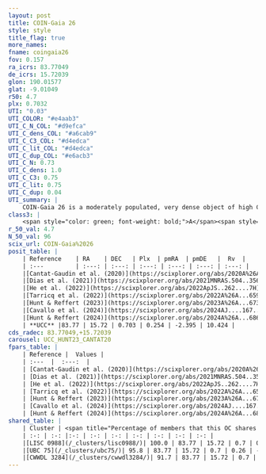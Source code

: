 ```yaml
---
layout: post
title: COIN-Gaia 26
style: style
title_flag: true
more_names: 
fname: coingaia26
fov: 0.157
ra_icrs: 83.77049
de_icrs: 15.72039
glon: 190.01577
glat: -9.01049
r50: 4.7
plx: 0.7032
UTI: "0.03"
UTI_COLOR: "#e4aab3"
UTI_C_N_COL: "#d9efca"
UTI_C_dens_COL: "#a6cab9"
UTI_C_C3_COL: "#d4edca"
UTI_C_lit_COL: "#d4edca"
UTI_C_dup_COL: "#e6acb3"
UTI_C_N: 0.73
UTI_C_dens: 1.0
UTI_C_C3: 0.75
UTI_C_lit: 0.75
UTI_C_dup: 0.04
UTI_summary: |
    COIN-Gaia 26 is a moderately populated, very dense object of high C3 quality. It is well-studied in the literature.<br><br><span style="color: #99180f; font-weight: bold;">Warning: </span>This is very likely a duplicate object, which shares a large percentage of members with at least one previously reported entry.
class3: |
    <span style="color: green; font-weight: bold;">A</span><span style="color: #FFC300; font-weight: bold;">B</span>
r_50_val: 4.7
N_50_val: 96
scix_url: COIN-Gaia%2026
posit_table: |
    | Reference    | RA    | DEC   | Plx  | pmRA  | pmDE   |  Rv  |
    | :---         | :---: | :---: | :---: | :---: | :---: | :---: |
    |[Cantat-Gaudin et al. (2020)](https://scixplorer.org/abs/2020A%26A...640A...1C) | 83.771 | 15.721 | 0.688 | 0.267 | -2.376 | -- |
    |[Dias et al. (2021)](https://scixplorer.org/abs/2021MNRAS.504..356D) | 83.807 | 15.714 | 0.686 | 0.263 | -2.403 | -- |
    |[He et al. (2022)](https://scixplorer.org/abs/2022ApJS..262....7H) | 83.768 | 15.682 | 0.799 | 0.257 | -2.38 | -- |
    |[Tarricq et al. (2022)](https://scixplorer.org/abs/2022A%26A...659A..59T) | 83.758 | 15.732 | 0.702 | 0.257 | -2.4 | -- |
    |[Hunt & Reffert (2023)](https://scixplorer.org/abs/2023A%26A...673A.114H) | 83.773 | 15.707 | 0.699 | 0.263 | -2.404 | 15.182 |
    |[Cavallo et al. (2024)](https://scixplorer.org/abs/2024AJ....167...12C) | 83.796 | 15.714 | 0.705 | -- | -- | -- |
    |[Hunt & Reffert (2024)](https://scixplorer.org/abs/2024A%26A...686A..42H) | 83.773 | 15.707 | 0.699 | 0.263 | -2.404 | 15.182 |
    | **UCC** |83.77 | 15.72 | 0.703 | 0.254 | -2.395 | 10.424 | 
cds_radec: 83.77049,+15.72039
carousel: UCC_HUNT23_CANTAT20
fpars_table: |
    | Reference |  Values |
    | :---  |  :---:  |
    | [Cantat-Gaudin et al. (2020)](https://scixplorer.org/abs/2020A%26A...640A...1C) | `AVNN=1.32, DMNN=10.8, AgeNN=8.23` |
    | [Dias et al. (2021)](https://scixplorer.org/abs/2021MNRAS.504..356D) | `Av=1.741, Dist=1314, logage=8.196, [Fe/H]=-0.017` |
    | [He et al. (2022)](https://scixplorer.org/abs/2022ApJS..262....7H) | `A0=1.75, logAge=7.85` |
    | [Tarricq et al. (2022)](https://scixplorer.org/abs/2022A%26A...659A..59T) | `Dist=1389, logAgeNN=8.27` |
    | [Hunt & Reffert (2023)](https://scixplorer.org/abs/2023A%26A...673A.114H) | `AV50=1.453, diffAV50=0.479, MOD50=10.608, logAge50=8.244` |
    | [Cavallo et al. (2024)](https://scixplorer.org/abs/2024AJ....167...12C) | `AV50=1.38, dMod50=10.8, logAge50=8.56, [Fe/H]50=0.43` |
    | [Hunt & Reffert (2024)](https://scixplorer.org/abs/2024A%26A...686A..42H) | `MassJ=445.766` |
shared_table: |
    | Cluster | <span title="Percentage of members that this OC shares with the ones listed">%</span>   | RA   | DEC   | Plx   | pmRA  | pmDE  | Rv | UTI |
    | :-: | :-: |:-: | :-: | :-: | :-: | :-: | :-: | :-: |
    |[LISC 0988](/_clusters/lisc0988/)| 100.0 | 83.77 | 15.72 | 0.7 | 0.25 | -2.39 | 10.42 |0.04 |
    |[UBC 75](/_clusters/ubc75/)| 95.8 | 83.77 | 15.72 | 0.7 | 0.26 | -2.4 | 10.42 |0.5 |
    |[CWWDL 3284](/_clusters/cwwdl3284/)| 91.7 | 83.77 | 15.72 | 0.7 | 0.25 | -2.39 | 10.42 |0.0 |
---
```

